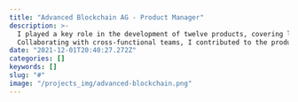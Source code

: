 ```yaml
---
title: "Advanced Blockchain AG - Product Manager"
description: >-
  I played a key role in the development of twelve products, covering lending & borrowing, NFTs, DEX, governance, liquidity pools, perpetual futures, stable coins, yield farming, bonding, swaps, bridges, liquidity pools, dao and privacy solutions.
  Collaborating with cross-functional teams, I contributed to the product discovery process, incorporating valuable user feedback, market research, wireframing, and prototyping. This collaborative approach resulted in successful product launches.
date: "2021-12-01T20:40:27.272Z"
categories: []
keywords: []
slug: "#"
image: "/projects_img/advanced-blockchain.png"
---
```

